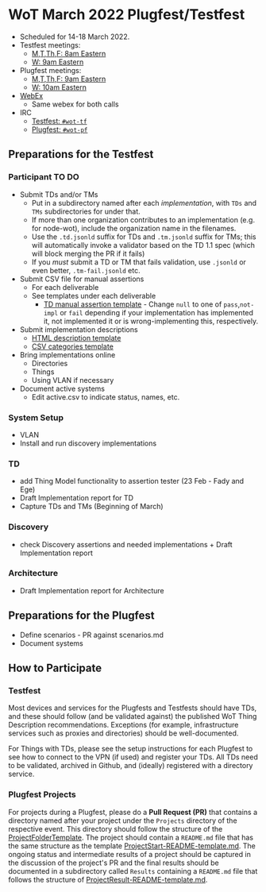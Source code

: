 # WoT March 2022 Plugfest/Testfest

* Scheduled for 14-18 March 2022.
* Testfest meetings: 
   - [M,T,Th,F: 8am Eastern](https://www.w3.org/groups/wg/wot/calendar)
   - [W: 9am Eastern](https://www.w3.org/groups/wg/wot/calendar)
* Plugfest meetings: 
   - [M,T,Th,F: 9am Eastern](https://www.w3.org/groups/wg/wot/calendar)
   - [W: 10am Eastern](https://www.w3.org/groups/wg/wot/calendar)
* [WebEx](https://lists.w3.org/Archives/Member/member-wot-ig/2022Mar/0002.html)
   - Same webex for both calls
* IRC
   - [Testfest: `#wot-tf`](https://irc.w3.org/?channels=wot-tf)
   - [Plugfest: `#wot-pf`](https://irc.w3.org/?channels=wot-pf)

## Preparations for the Testfest

### Participant TO DO

* Submit TDs and/or TMs
   * Put in a subdirectory named after each *implementation*, with `TDs` and `TMs` subdirectories for under that.
   * If more than one organization contributes to an implementation (e.g. for node-wot), include the organization name in the filenames.
   * Use the `.td.jsonld` suffix for TDs and `.tm.jsonld` suffix for TMs; this will automatically invoke a validator based on the TD 1.1 spec (which will block merging the PR if it fails)
   * If you *must* submit a TD or TM that fails validation, use `.jsonld` or even better, `.tm-fail.jsonld` etc.
* Submit CSV file for manual assertions
   * For each deliverable
   * See templates under each deliverable
      * [TD manual assertion template](TD/manual.csv) - Change `null` to one of `pass`,`not-impl` or `fail` depending if your implementation has implemented it, not implemented it or is wrong-implementing this, respectively.
* Submit implementation descriptions
   * [HTML description template](../templates/TestImplementation/impldesc.html)
   * [CSV categories template](../templates/TestImplementation/impl.csv)
* Bring implementations online
   * Directories
   * Things
   * Using VLAN if necessary
* Document active systems 
   * Edit active.csv to indicate status, names, etc.

### System Setup
* VLAN
* Install and run discovery implementations

### TD

*  add Thing Model functionality to assertion tester (23 Feb - Fady and Ege)
*  Draft Implementation report for TD
*  Capture TDs and TMs (Beginning of March)

### Discovery
* check Discovery assertions and needed implementations + Draft Implementation report

### Architecture
*  Draft Implementation report for Architecture
   
## Preparations for the Plugfest

* Define scenarios - PR against scenarios.md
* Document systems

## How to Participate

### __Testfest__

Most devices and services for the Plugfests and Testfests should have TDs, and these
should follow (and be validated against) the published WoT Thing Description
recommendations.  Exceptions (for example, infrastructure services
such as proxies and directories) should be well-documented.

For Things with TDs, please see the setup
instructions for each Plugfest to see how to connect to the VPN (if used)
and register your TDs.
All TDs need to be validated, archived in Github, and (ideally) registered
with a directory service.

### __Plugfest Projects__

For projects during a Plugfest, please do a __Pull Request (PR)__  that contains a directory named after your project under the `Projects` directory of the respective event. This directory should follow the structure of the [ProjectFolderTemplate](../templates/ProjectFolderTemplate). The project should contain a `README.md` file that has the same structure as the template [ProjectStart-README-template.md](../templates/ProjectFolderTemplate/ProjectStart-README-template.md).
The ongoing status and intermediate results of a project should be captured in the discussion of the project's PR
and the final results should be documented in a subdirectory called `Results` containing a `README.md` file that follows the structure of [ProjectResult-README-template.md](../templates/ProjectFolderTemplate/Results/ProjectResult-README-template.md).
